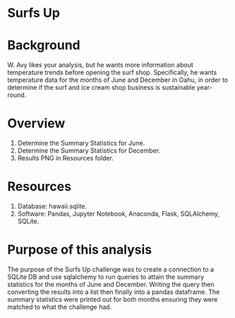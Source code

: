 # Surfs Up

# Background
W. Avy likes your analysis, but he wants more information about temperature trends before opening the surf shop. Specifically, he wants temperature data for the months of June and December in Oahu, in order to determine if the surf and ice cream shop business is sustainable year-round.

# Overview
1. Determine the Summary Statistics for June.
2. Determine the Summary Statistics for December.
3. Results PNG in Resources folder.

# Resources
1. Database: hawaii.sqlite.
2. Software: Pandas, Jupyter Notebook, Anaconda, Flask, SQLAlchemy, SQLite.

# Purpose of this analysis
The purpose of the Surfs Up challenge was to create a connection to a SQLite DB and use sqlalchemy to run queries to attain the summary statistics for the months of June and December. Writing the query then converting the results into a list then finally into a pandas dataframe. 
The summary statistics were printed out for both months ensuring they were matched to what the challenge had.



